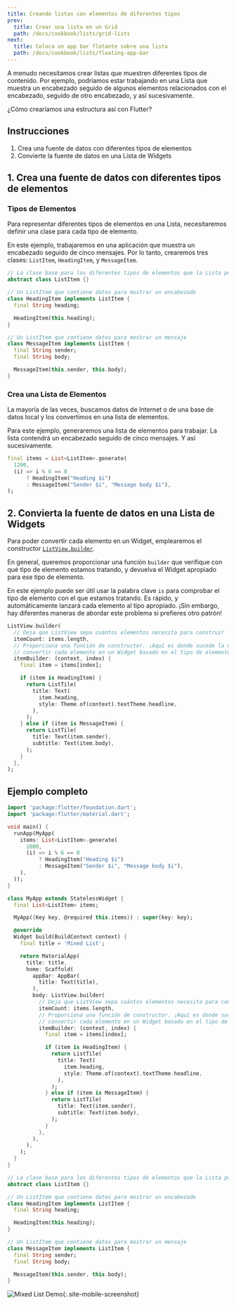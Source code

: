 ```yaml
---
title: Creando listas con elementos de diferentes tipos
prev:
  title: Crear una lista en un Grid
  path: /docs/cookbook/lists/grid-lists
next:
  title: Coloca un app bar flotante sobre una lista 
  path: /docs/cookbook/lists/floating-app-bar
---
```


A menudo necesitamos crear listas que muestren diferentes tipos de contenido. Por ejemplo, podríamos 
estar trabajando en una Lista que muestra un encabezado seguido de algunos elementos relacionados con 
el encabezado, seguido de otro encabezado, y así sucesivamente.

¿Cómo crearíamos una estructura así con Flutter?

## Instrucciones

  1. Crea una fuente de datos con diferentes tipos de elementos
  2. Convierte la fuente de datos en una Lista de Widgets

## 1. Crea una fuente de datos con diferentes tipos de elementos

### Tipos de Elementos

Para representar diferentes tipos de elementos en una Lista, necesitaremos definir una clase 
para cada tipo de elemento.

En este ejemplo, trabajaremos en una aplicación que muestra un encabezado seguido de 
cinco mensajes. Por lo tanto, crearemos tres clases: `ListItem`, `HeadingItem`, 
y `MessageItem`.

<!-- skip -->
```dart
// La clase base para los diferentes tipos de elementos que la Lista puede contener
abstract class ListItem {}

// Un ListItem que contiene datos para mostrar un encabezado
class HeadingItem implements ListItem {
  final String heading;

  HeadingItem(this.heading);
}

// Un ListItem que contiene datos para mostrar un mensaje
class MessageItem implements ListItem {
  final String sender;
  final String body;

  MessageItem(this.sender, this.body);
}
```

### Crea una Lista de Elementos

La mayoría de las veces, buscamos datos de Internet o de una base de datos local y los convertimos 
en una lista de elementos.
 
Para este ejemplo, generaremos una lista de elementos para trabajar. La lista contendrá un 
encabezado seguido de cinco mensajes. Y así sucesivamente.

<!-- skip -->
```dart
final items = List<ListItem>.generate(
  1200,
  (i) => i % 6 == 0
      ? HeadingItem("Heading $i")
      : MessageItem("Sender $i", "Message body $i"),
);
```

## 2. Convierta la fuente de datos en una Lista de Widgets

Para poder convertir cada elemento en un Widget, emplearemos el 
constructor 
[`ListView.builder`]({{site.api}}/flutter/widgets/ListView/ListView.builder.html).

En general, queremos proporcionar una función `builder` que verifique con qué tipo de 
elemento estamos tratando, y devuelva el Widget apropiado para ese 
tipo de elemento.

En este ejemplo puede ser útil usar la palabra clave `is` para comprobar el tipo de elemento 
con el que estamos tratando. Es rápido, y automáticamente lanzará cada elemento al tipo 
apropiado. ¡Sin embargo, hay diferentes maneras de abordar este problema si 
prefieres otro patrón!

<!-- skip -->
```dart
ListView.builder(
  // Deja que ListView sepa cuántos elementos necesita para construir
  itemCount: items.length,
  // Proporciona una función de constructor. ¡Aquí es donde sucede la magia! Vamos a
  // convertir cada elemento en un Widget basado en el tipo de elemento que es.
  itemBuilder: (context, index) {
    final item = items[index];

    if (item is HeadingItem) {
      return ListTile(
        title: Text(
          item.heading,
          style: Theme.of(context).textTheme.headline,
        ),
      );
    } else if (item is MessageItem) {
      return ListTile(
        title: Text(item.sender),
        subtitle: Text(item.body),
      );
    }
  },
);
```

## Ejemplo completo

```dart
import 'package:flutter/foundation.dart';
import 'package:flutter/material.dart';

void main() {
  runApp(MyApp(
    items: List<ListItem>.generate(
      1000,
      (i) => i % 6 == 0
          ? HeadingItem("Heading $i")
          : MessageItem("Sender $i", "Message body $i"),
    ),
  ));
}

class MyApp extends StatelessWidget {
  final List<ListItem> items;

  MyApp({Key key, @required this.items}) : super(key: key);

  @override
  Widget build(BuildContext context) {
    final title = 'Mixed List';

    return MaterialApp(
      title: title,
      home: Scaffold(
        appBar: AppBar(
          title: Text(title),
        ),
        body: ListView.builder(
          // Deja que ListView sepa cuántos elementos necesita para construir
          itemCount: items.length,
          // Proporciona una función de constructor. ¡Aquí es donde sucede la magia! Vamos a
          // convertir cada elemento en un Widget basado en el tipo de elemento que es.
          itemBuilder: (context, index) {
            final item = items[index];

            if (item is HeadingItem) {
              return ListTile(
                title: Text(
                  item.heading,
                  style: Theme.of(context).textTheme.headline,
                ),
              );
            } else if (item is MessageItem) {
              return ListTile(
                title: Text(item.sender),
                subtitle: Text(item.body),
              );
            }
          },
        ),
      ),
    );
  }
}

// La clase base para los diferentes tipos de elementos que la Lista puede contener
abstract class ListItem {}

// Un ListItem que contiene datos para mostrar un encabezado
class HeadingItem implements ListItem {
  final String heading;

  HeadingItem(this.heading);
}

// Un ListItem que contiene datos para mostrar un mensaje
class MessageItem implements ListItem {
  final String sender;
  final String body;

  MessageItem(this.sender, this.body);
}
```

![Mixed List Demo](/images/cookbook/mixed-list.png){:.site-mobile-screenshot}

